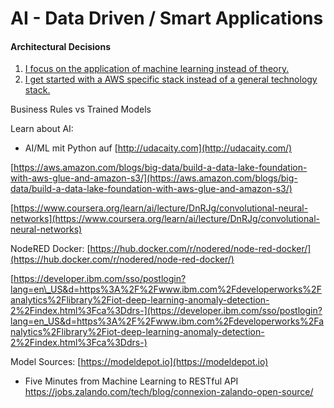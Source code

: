 # AI - Data Driven / Smart Applications



#### Architectural Decisions

1. [I focus on the application of machine learning instead of theory.](https://github.com/denseidel/developer-playbook/blob/master/adr/2018-02-19%20Focus%20on%20theory%20or%20Application%20for%20machine%20learing.md)
1. [I get started with a AWS specific stack instead of a general technology stack.](https://github.com/denseidel/developer-playbook/blob/master/adr/2018-02-19%20General%20Technlogy%20or%20Vendor%20specific%20stack.md)




Business Rules vs Trained Models

Learn about AI:

* AI/ML mit Python auf [http://udacaity.com](http://udacaity.com/)

[https://aws.amazon.com/blogs/big-data/build-a-data-lake-foundation-with-aws-glue-and-amazon-s3/](https://aws.amazon.com/blogs/big-data/build-a-data-lake-foundation-with-aws-glue-and-amazon-s3/)

[https://www.coursera.org/learn/ai/lecture/DnRJg/convolutional-neural-networks](https://www.coursera.org/learn/ai/lecture/DnRJg/convolutional-neural-networks)

NodeRED Docker: [https://hub.docker.com/r/nodered/node-red-docker/](https://hub.docker.com/r/nodered/node-red-docker/)

[https://developer.ibm.com/sso/postlogin?lang=en\_US&d=https%3A%2F%2Fwww.ibm.com%2Fdeveloperworks%2Fanalytics%2Flibrary%2Fiot-deep-learning-anomaly-detection-2%2Findex.html%3Fca%3Ddrs-](https://developer.ibm.com/sso/postlogin?lang=en_US&d=https%3A%2F%2Fwww.ibm.com%2Fdeveloperworks%2Fanalytics%2Flibrary%2Fiot-deep-learning-anomaly-detection-2%2Findex.html%3Fca%3Ddrs-)

Model Sources: [https://modeldepot.io](https://modeldepot.io)



* Five Minutes from Machine Learning to RESTful API https://jobs.zalando.com/tech/blog/connexion-zalando-open-source/



